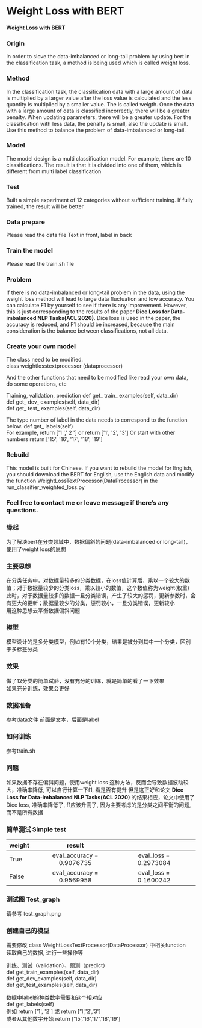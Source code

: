 # **Weight Loss with BERT**

**Weight Loss with BERT**

### **Origin**
In order to slove the data-imbalanced or long-tail problem by using bert in the classification task, a method is being used which is called weight loss.

### **Method**
In the classification task, the classification data with a large amount of data is multiplied by a larger value after the loss value is calculated and the less quantity is multiplied by a smaller value.
The  is called weigth. Once the data with a large amount of data is classified incorrectly, there will be a greater penalty. When updating parameters, there will be a greater update. For the classification with less data, the penalty is small, also the update is small.
Use this method to balance the problem of data-imbalanced or long-tail. 

### **Model**
The model design is a multi classification model. For example, there are 10 classifications. The result is that it is divided into one of them, which is different from multi label classification

### **Test**
Built a simple experiment of 12 categories without sufficient training. 
If fully trained, the result will be better

### **Data prepare**
Please read the data file
Text in front, label in back

### **Train the model**
Please read the train.sh file

### **Problem**
If there is no data-imbalanced or long-tail problem in the data, using the weight loss method will lead to large data fluctuation and low accuracy. You can calculate F1 by yourself to see if there is any improvement.
However, this is just corresponding to the results of the paper **Dice Loss for Data-imbalanced NLP Tasks(ACL 2020)**. Dice loss is used in the paper, the accuracy is reduced, and F1 should be increased, because the main consideration is the balance between classifications, not all data. 

### **Create your own model**
The class need to be modified.  
class weightlosstextprocessor (dataprocessor)

And the other functions that need to be modified like read your own data, do some operations, etc  

Training, validation, prediction
def get_ train_ examples(self, data_dir)  
def get_ dev_ examples(self, data_dir)  
def get_ test_ examples(self, data_dir) 

The type number of label in the data needs to correspond to the function below.
def get_ labels(self)  
For example, return ['1 ',' 2 '] or return ['1', '2', '3']
Or start with other numbers return ['15', '16', '17', '18', '19']

### **Rebuild**
This model is built for Chinese. If you want to rebuild the model for English, you should download the BERT for English, use the English data and modify the function WeightLossTextProcessor(DataProcessor) in the run_classifier_weighted_loss.py

###  **Feel free to contact me or leave message if there’s any questions.**  

### **缘起**
为了解决bert在分类领域中，数据偏斜的问题(data-imbalanced or long-tail)，使用了weight loss的思想

### **主要思想**
在分类任务中，对数据量较多的分类数据，在loss值计算后，乘以一个较大的数值；对于数据量较少的分类loss，乘以较小的数值，这个数值称为weight(权重)  
此时，对于数据量较多的数据一旦分类错误，产生了较大的惩罚，更新参数时，会有更大的更新；数据量较少的分类，惩罚较小，一旦分类错误，更新较小  
用这种思想去平衡数据偏斜问题

### **模型**
模型设计的是多分类模型，例如有10个分类，结果是被分到其中一个分类，区别于多标签分类

### **效果**
做了12分类的简单试验，没有充分的训练，就是简单的看了一下效果  
如果充分训练，效果会更好

### **数据准备**
参考data文件
前面是文本，后面是label

### **如何训练**
参考train.sh

### **问题**
如果数据不存在偏斜问题，使用weight loss 这种方法，反而会导致数据波动较大，准确率降低, 可以自行计算一下f1, 看是否有提升
但是这正好和论文 **Dice Loss for Data-imbalanced NLP Tasks(ACL 2020)** 的结果相应，论文中使用了Dice loss, 准确率降低了, f1应该升高了, 因为主要考虑的是分类之间平衡的问题, 而不是所有数据

### **简单测试 Simple test**
|weight|result|||
|---|:---:|:---:|:---:|
|True |eval_accuracy = 0.9076735|eval_loss = 0.2973084||
|False|eval_accuracy = 0.9569958|eval_loss = 0.1600242||

### **测试图 Test_graph**
请参考 test_graph.png

### **创建自己的模型**
需要修改 class WeightLossTextProcessor(DataProcessor) 中相关function  
读取自己的数据, 进行一些操作等

训练、测试（validation）、预测（predict）  
def get_train_examples(self, data_dir)  
def get_dev_examples(self, data_dir)  
def get_test_examples(self, data_dir)  

数据中label的种类数字需要和这个相对应  
def get_labels(self)  
例如 return ['1', '2'] 或 return ['1','2','3']  
或者从其他数字开始 return ['15','16','17','18','19']


